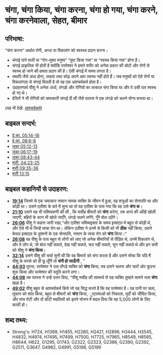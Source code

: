 # चंगा, चंगा किया, चंगा करना, चंगा हो गया, चंगा करने, चंगा करनेवाला, सेहत, बीमार #

## परिभाषा: ##

“चंगा करना” अर्थात रोगी, अन्धा या विकलांग को स्वस्थ्य प्रदान करना।

* चंगाई पाने वाली या “रोग-मुक्त मनुष्य” “पुष्ट किया गया” या “स्वस्थ किया गया” होना है।
* चंगाई प्राकृतिक भी होती है क्योंकि परमेश्वर ने हमारे शरीर को अनेक प्रकार की चोटों और रोगों से स्वस्थ हो जाने की क्षमता प्रदान की है। ऐसी चंगाई में समय लगता है।
* तथापि जैसे अंधा होना, लकवा तथा कोढ़ अपने आप स्वस्थ नहीं होते हैं। जब मनुष्यों को ऐसे रोगों या विकलांगता से चंगाई मिलती है तो वह एक आश्चर्यकर्म होता है।
* उदाहरणार्थ यीशु ने अनेक अंधों, लंगड़ो और रोगियों का तत्काल चंगा किया था और वे उसी पल स्वस्थ हो गए थे।
* प्रेरितों ने भी रोगियों को चमत्कारी चंगाई दी थी जैसे पतरस ने एक लंगड़े को चलने योग्य बनाया था। 

(यह भी देखें: [आश्चर्यकर्म](../kt/miracle.md))

## बाइबल सन्दर्भ: ##

* [प्रे.का. 05:14-16](rc://en/tn/help/act/05/14)
* [प्रे.का. 08:6-8](rc://en/tn/help/act/08/06)
* [लूका 05:12-13](rc://en/tn/help/luk/05/12)
* [लूका 06:17-19](rc://en/tn/help/luk/06/17)
* [लूका 08:43-44](rc://en/tn/help/luk/08/43)
* [मत्ती. 04:23-25](rc://en/tn/help/mat/04/23)
* [मत्ती 09:35-36](rc://en/tn/help/mat/09/35)
* [मत्ती 13:15](rc://en/tn/help/mat/13/15)

## बाइबल कहानियों से उदाहरण: ##

* __[19:14](rc://en/tn/help/obs/19/14)__ जिनमे से एक चमत्कार नामान नामक व्यक्ति के जीवन में हुआ, वह शत्रुओं का सेनापति था और कोढ़ी था। उसने एलीशा के बारे में सुना था तो वह एलीशा के पास गया कि वह उसे __चंगा क__।
* __[21:10](rc://en/tn/help/obs/21/10)__ उसने यह भी भविष्यवाणी की थी , कि मसीह बीमारों को __चंगा__ करेगा, तब अन्धे की आँखें खोली जाएगी, बहिरों के कान भी खोले जाएँगे, लंगड़े चलने लगेंगे, गूँगे बोल उठेंगे।
* __[26:06](rc://en/tn/help/obs/26/06)__ यीशु ने कहना जारी रखा,“और एलीशा भविष्यद्वक्ता के समय इस्राएल में बहुत से कोढ़ी थे, और ऐसे भी थे जिन्हें त्वचा रोग था। लेकिन एलीशा ने उनमें से किसी को भी __ठीक__ नहीं किया, उसने केवल इस्राएल के दुश्मनों के एक सेनापति, नामान के त्वचा रोग को __चंगा__ किया।”
* __[26:08](rc://en/tn/help/obs/26/08)__ वह यीशु के पास बहुत से लोगों को लाए जो अनेक बीमारियों से पीड़ित थे, उनमें विकलांग थे, और वे लोग थे, जो बोल नहीं सकते, देख नहीं सकते, चल नहीं सकते, सुन नहीं सकते थे और इन सभी को यीशु ने __चंगा किया__।
* __[32:14](rc://en/tn/help/obs/32/14)__ उसने यीशु की चर्चा सुनी थी कि वह बिमारो को चंगा करता है और उसने सोचा कि यदि मैं यीशु के वस्त्रो को ही छू लूँगी तो __चंगी हो जाऊँगी__ , ”
* __[44:03](rc://en/tn/help/obs/44/03)__ तुरन्त, परमेश्वर ने उस लँगड़े व्यक्ति को __चंगा__ किया, तब उसने चलना और चारों ओर कूदना शुरू किया और परमेश्वर की स्तुति करने लगा।
* __[44:08](rc://en/tn/help/obs/44/08)__ तब पतरस ने उन्हें उत्तर दिया, “यीशु मसीह की सामर्थ्य से यह व्यक्ति तुम्हारे सामने भला __चंगा__ खड़ा है।
* __[49:02](rc://en/tn/help/obs/49/02)__ यीशु बहुत से आश्चर्यकर्म किये जो यह सिद्ध करते हैं कि वह परमेश्वर है। वह पानी पर चला, तूफान को शांत किया, बहुत से बीमारों को __चंगा__ किया, ुष्टात्माओं को निकाला, मुर्दों को जीवित किया, और पांच रोटी और दो छोटी मछलियों को इतने भोजन में बदल दिया कि वह 5,000 लोगों के लिए काफी हो।

## शब्द तथ्य: ##

* Strong's: H724, H1369, H1455, H2280, H2421, H2896, H3444, H3545, H4832, H4974, H7495, H7499, H7500, H7725, H7965, H8549, H8585, H8644, H622, G1295, G1743, G2322, G2323, G2386, G2390, G2392, G2511, G3647, G4982, G4991, G5198, G5199
